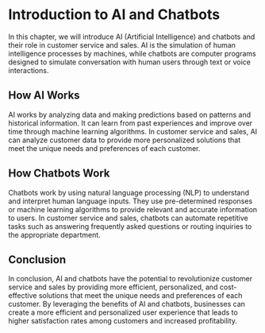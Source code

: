 Introduction to AI and Chatbots
=====================================================================================================

In this chapter, we will introduce AI (Artificial Intelligence) and chatbots and their role in customer service and sales. AI is the simulation of human intelligence processes by machines, while chatbots are computer programs designed to simulate conversation with human users through text or voice interactions.

How AI Works
------------

AI works by analyzing data and making predictions based on patterns and historical information. It can learn from past experiences and improve over time through machine learning algorithms. In customer service and sales, AI can analyze customer data to provide more personalized solutions that meet the unique needs and preferences of each customer.

How Chatbots Work
-----------------

Chatbots work by using natural language processing (NLP) to understand and interpret human language inputs. They use pre-determined responses or machine learning algorithms to provide relevant and accurate information to users. In customer service and sales, chatbots can automate repetitive tasks such as answering frequently asked questions or routing inquiries to the appropriate department.

Conclusion
----------

In conclusion, AI and chatbots have the potential to revolutionize customer service and sales by providing more efficient, personalized, and cost-effective solutions that meet the unique needs and preferences of each customer. By leveraging the benefits of AI and chatbots, businesses can create a more efficient and personalized user experience that leads to higher satisfaction rates among customers and increased profitability.
